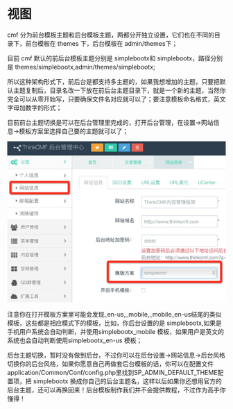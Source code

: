 # 视图

cmf 分为前台模板主题和后台模板主题，两都分开独立设置，它们也在不同的目录下，前台模板在 themes 下，后台模板在 admin/themes下；

目前 cmf 默认的前后台模板主题分别是 simplebootx和 simplebootx，路径分别是 themes/simplebootx,admin/themes/simplebootx;

所以这种架构形式下，前后台是都支持多主题的，如果我想增加的主题，只要把默认主题复制后，目录名改一下放在前后台主题目录下，就是一个新的主题，当然你完全可以从零开始写，只要确保文件名对应就可以了；要注意模板命名格式，英文字母加数字的形式；



目前前台主题切换是可以在后台管理里完成的，打开后台管理，在设置->网站信息->模板方案里选择自己要的主题就可以了；

![](images/56959873764f7.png.jpg)

注意你在打开模板方案里可能会发现_en-us,_mobile,_mobile_en-us结尾的类似模板，这些都是相应模式下的模板，比如，你后台设置的是 simplebootx,如果是手机用户系统会自动判断，并使用simplebootx_mobile 模板，如果用户是英文的系统也会自动判断使用simplebootx_en-us 模板；



后台主题切换，暂时没有做到后台，不过你可以在后台设置->网站信息->后台风格 切换你的后台风格，如果你愿意自己再做套后台模板的话，你可以在配置文件application/Common/Conf/config.php里找到SP_ADMIN_DEFAULT_THEME配置项，把 simplebootx 换成你自己的后台主题名，这样以后如果你还想用官方的后台主题，还可以再换回来！后台模板制作我们并不会提供教程，不过作为高手你懂得！